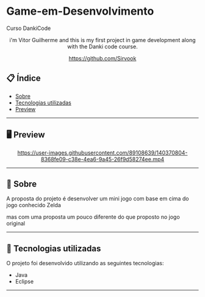 # Game-em-Desenvolvimento
Curso DankiCode
<div align="center">



i'm Vitor Guilherme and this is my first project in game development along with the Danki code course.

https://github.com/Sirvook

</div>

## 📋 Índice

- [Sobre](#-Sobre)
- [Tecnologias utilizadas](#-Tecnologias-utilizadas)
- [Preview](#-Preview)

---

## 🖥 Preview 

<div align="center">

 
https://user-images.githubusercontent.com/89108639/140370804-8368fe09-c38e-4ea6-9a45-26f9d58274ee.mp4


</div>

---

## 📖 Sobre 

A proposta do projeto é desenvolver um mini jogo com base em cima do jogo conhecido Zelda 

mas com uma proposta um pouco diferente do que proposto no jogo original

--- 

## 🚀 Tecnologias utilizadas

O projeto foi desenvolvido utilizando as seguintes tecnologias:

- Java
- Eclipse

---
